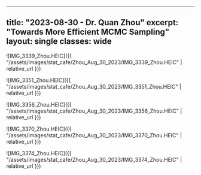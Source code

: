 
---
title: "2023-08-30 - Dr. Quan Zhou"
excerpt: "Towards More Efficient MCMC Sampling"
layout: single
classes: wide
---

![IMG_3339_Zhou.HEIC]({{ "/assets/images/stat_cafe/Zhou_Aug_30_2023/IMG_3339_Zhou.HEIC" | relative_url }})

![IMG_3351_Zhou.HEIC]({{ "/assets/images/stat_cafe/Zhou_Aug_30_2023/IMG_3351_Zhou.HEIC" | relative_url }})

![IMG_3356_Zhou.HEIC]({{ "/assets/images/stat_cafe/Zhou_Aug_30_2023/IMG_3356_Zhou.HEIC" | relative_url }})

![IMG_3370_Zhou.HEIC]({{ "/assets/images/stat_cafe/Zhou_Aug_30_2023/IMG_3370_Zhou.HEIC" | relative_url }})

![IMG_3374_Zhou.HEIC]({{ "/assets/images/stat_cafe/Zhou_Aug_30_2023/IMG_3374_Zhou.HEIC" | relative_url }})



